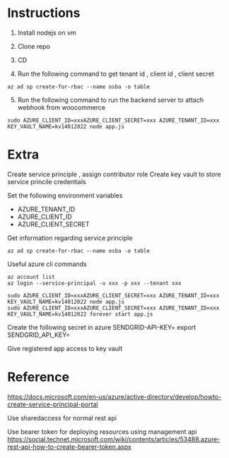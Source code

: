 
# Instructions

1. Install nodejs on vm
2. Clone repo
3. CD

4. Run the following command to get tenant id , client id , client secret
```
az ad sp create-for-rbac --name osba -o table 
```

5. Run the following command to run the backend server to attach webhook from woocommerce
```
sudo AZURE_CLIENT_ID=xxxAZURE_CLIENT_SECRET=xxx AZURE_TENANT_ID=xxx KEY_VAULT_NAME=kv14012022 node app.js
```

# Extra

Create service principle , assign contributor role 
Create key vault to store service princile credentials

Set the following environment variables

- AZURE_TENANT_ID
- AZURE_CLIENT_ID
- AZURE_CLIENT_SECRET

Get information regarding service principle
```
az ad sp create-for-rbac --name osba -o table 
```

Useful azure cli commands
```
az account list
az login --service-principal -u xxx -p xxx --tenant xxx

sudo AZURE_CLIENT_ID=xxxAZURE_CLIENT_SECRET=xxx AZURE_TENANT_ID=xxx KEY_VAULT_NAME=kv14012022 node app.js
sudo AZURE_CLIENT_ID=xxxAZURE_CLIENT_SECRET=xxx AZURE_TENANT_ID=xxx KEY_VAULT_NAME=kv14012022 forever start app.js
```

Create the following secret in azure
SENDGRID-API-KEY=<Your API Key>
export SENDGRID_API_KEY=<Your API Key>

Give registered app access to key vault

# Reference
https://docs.microsoft.com/en-us/azure/active-directory/develop/howto-create-service-principal-portal


Use sharedaccess for normal rest api

Use bearer token for deploying resources using management api
https://social.technet.microsoft.com/wiki/contents/articles/53488.azure-rest-api-how-to-create-bearer-token.aspx
